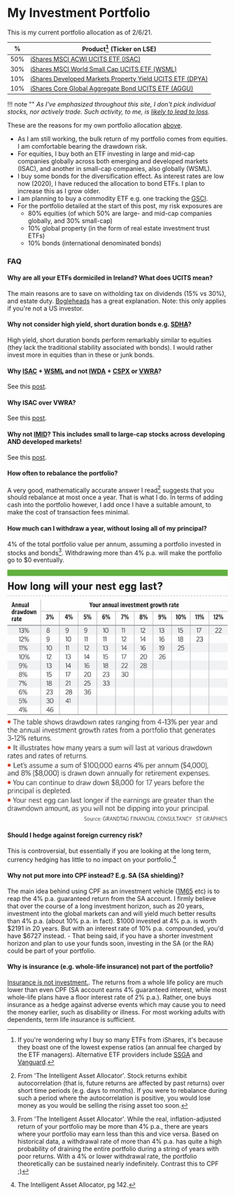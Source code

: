 # My Investment Portfolio

This is my current portfolio allocation as of 2/6/21.

| %   	| Product[^ishares] (Ticker on LSE)                                                                                                                                             	|
|-----	|-------------------------------------------------------------------------------------------------------------------------------------------------------------------------------	|
| 50% 	| [iShares MSCI ACWI UCITS ETF (ISAC)](https://www.ishares.com/uk/individual/en/products/251850/ishares-msci-acwi-ucits-etf)                                                    	|
| 30% 	| [iShares MSCI World Small Cap UCITS ETF (WSML)](https://www.ishares.com/uk/individual/en/products/296576/ishares-msci-world-small-cap-ucits-etf-usd-(acc)-fund)               	|
| 10% 	| [iShares Developed Markets Property Yield UCITS ETF (DPYA)](https://www.ishares.com/uk/individual/en/products/297188/ishares-developed-markets-property-yield-ucits-etf-fund) 	|
| 10% 	| [iShares Core Global Aggregate Bond UCITS ETF (AGGU)](https://www.ishares.com/uk/individual/en/products/291772/ishares-core-global-aggregate-bond-ucits-etf-fund)             	|

!!! note ""
    *As I've emphasized throughout this site, I don't pick individual stocks, nor actively trade. Such activity, to me, is [likely to lead to loss](2020-11-30-getting-started-with-investing.md).*

These are the reasons for my own portfolio allocation [above](2020-12-02-asset-allocation.md#asset-allocation1).

- As I am still working, the bulk return of my portfolio comes from equities. I am comfortable bearing the drawdown risk.
- For equities, I buy both an ETF investing in large and mid-cap companies globally across both emerging and developed markets (ISAC), and another in small-cap companies, also globally (WSML).
- I buy some bonds for the diversification effect. As interest rates are low now (2020), I have reduced the allocation to bond ETFs. I plan to increase this as I grow older.
- I am planning to buy a commodity ETF e.g. one tracking the [GSCI](https://en.wikipedia.org/wiki/S%26P_GSCI).
- For the portfolio detailed at the start of this post, my risk exposures are
    - 80% equities (of which 50% are large- and mid-cap companies globally, and 30% small-cap)
    - 10% global property (in the form of real estate investment trust ETFs)
    - 10% bonds (international denominated bonds)

### FAQ

#### Why are all your ETFs dormiciled in Ireland? What does UCITS mean?
The main reasons are to save on witholding tax on dividends (15% vs 30%), and estate duty. [Bogleheads](https://www.bogleheads.org/wiki/Nonresident_alien_investors_and_Ireland_domiciled_ETFs) has a great explanation. Note: this only applies if you're not a US investor.

#### Why not consider high yield, short duration bonds e.g. [SDHA](https://www.ishares.com/ch/individual/en/products/297889/ishares-short-duration-high-yield-corp-bond-ucits-etf-fund)?
High yield, short duration bonds perform remarkably similar to equities (they lack the traditional stability associated with bonds). I would rather invest more in equities than in these or junk bonds.
  
#### Why [ISAC](https://www.ishares.com/uk/individual/en/products/251850/ishares-msci-acwi-ucits-etf) + [WSML](https://www.ishares.com/uk/individual/en/products/296576/ishares-msci-world-small-cap-ucits-etf-usd-(acc)-fund) and not [IWDA](https://www.ishares.com/uk/individual/en/products/251882/) + [CSPX](https://www.ishares.com/uk/individual/en/products/253743/) or [VWRA](https://www.vanguardinvestments.dk/portal/instl/dk/en/product.html#/fundDetail/etf/portId=9679/assetCode=equity/?overview)?
See this [post](2021-06-08-which-is-the-best-index-fund-etf.md).

#### Why ISAC over VWRA?
See this [post](2021-06-08-which-is-the-best-index-fund-etf.md#why-isac-over-vwra).

#### Why not [IMID](https://markets.ft.com/data/etfs/tearsheet/summary?s=IMID:LSE:USD)? This includes small to large-cap stocks across developing AND developed markets!
See this [post](2021-06-08-which-is-the-best-index-fund-etf.md#why-not-imidhttpsmarketsftcomdataetfstearsheetsummarysimidlseusd-this-includes-small-to-large-cap-stocks-across-developing-and-developed-markets).

#### How often to rebalance the portfolio?
A very good, mathematically accurate answer I read[^rebalancing] suggests that you should rebalance at most once a year. That is what I do. In terms of adding cash into the portfolio however, I add once I have a suitable amount, to make the cost of transaction fees minimal.
  
#### How much can I withdraw a year, without losing all of my principal?
4% of the total portfolio value per annum, assuming a portfolio invested in stocks and bonds[^withdrawal]. Withdrawing more than 4% p.a. will make the portfolio go to $0 eventually.
  
![](/static/images/2020-01-16/how-low-nest-egg-last.jpg)
  
#### Should I hedge against foreign currency risk?
This is controversial, but essentially if you are looking at the long term, currency hedging has little to no impact on your portfolio.[^hedging]
    
#### Why not put more into CPF instead? E.g. SA (SA shielding)?
The main idea behind using CPF as an investment vehicle ([1M65](https://blog.seedly.sg/1m65-1-million-by-65-cpf/) etc) is to reap the 4% p.a. guaranteed return from the SA account. I firmly believe that over the course of a long investment horizon, such as 20 years, investment into the global markets can and will yield much better results than 4% p.a. (about 10% p.a. in fact). $1000 invested at 4% p.a. is worth $2191 in 20 years. But with an interest rate of 10% p.a. compounded, you'd have $6727 instead.
    - That being said, if you have a shorter investment horizon and plan to use your funds soon, investing in the SA (or the RA) could be part of your portfolio.
    
#### Why is insurance (e.g. whole-life insurance) not part of the portfolio?
[Insurance is not investment.](https://www.valueresearchonline.com/stories/9261/do-not-mix-insurance-and-investment). The returns from a whole life policy are much lower than even CPF (SA account earns 4% guaranteed interest, while most whole-life plans have a floor interest rate of 2% p.a.). Rather, one buys insurance as a hedge against adverse events which may cause you to need the money earlier, such as disability or illness. For most working adults with dependents, term life insurance is sufficient.

[^ishares]: If you're wondering why I buy so many ETFs from iShares, it's because they boast one of the lowest expense ratios (an annual fee charged by the ETF managers). Alternative ETF providers include [SSGA](https://www.ssga.com/us/en/institutional/etfs) and [Vanguard](https://investor.vanguard.com/etf/list#/etf/asset-class/month-end-returns).
[^rebalancing]: From 'The Intelligent Asset Allocator'. Stock returns exhibit autocorrelation (that is, future returns are affected by past returns) over short time periods (e.g. days to months). If you were to rebalance during such a period where the autocorrelation is positive, you would lose money as you would be selling the rising asset too soon. 
[^withdrawal]: From 'The Intelligent Asset Allocator'. While the real, inflation-adjusted return of your portfolio may be more than 4% p.a., there are years where your portfolio may earn less than this and vice versa. Based on historical data, a withdrawal rate of more than 4% p.a. has quite a high probability of draining the entire portfolio during a string of years with poor returns. With a 4% or lower withdrawal rate, the portfolio theoretically can be sustained nearly indefinitely. Contrast this to CPF ;)
[^hedging]: The Intelligent Asset Allocator, pg 142.